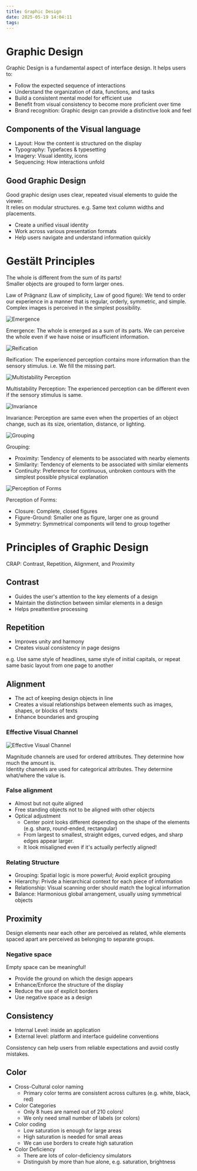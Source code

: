```yaml
---
title: Graphic Design
date: 2025-05-19 14:04:11
tags:
---
```


# Graphic Design

Graphic Design is a fundamental aspect of interface design. It helps users to:

- Follow the expected sequence of interactions
- Understand the organization of data, functions, and tasks
- Build a consistent mental model for efficient use
- Benefit from visual consistency to become more proficient over time
- Brand recognition: Graphic design can provide a distinctive look and feel

## Components of the Visual language

- Layout: How the content is structured on the display
- Typography: Typefaces & typesetting
- Imagery: Visual identity, icons
- Sequencing: How interactions unfold

## Good Graphic Design

Good graphic design uses clear, repeated visual elements to guide the viewer.  
It relies on modular structures. e.g. Same text column widths and placements.

- Create a unified visual identity
- Work across various presentation formats
- Help users navigate and understand information quickly

# Gestält Principles

The whole is different from the sum of its parts!  
Smaller objects are grouped to form larger ones.

Law of Prägnanz (Law of simplicity, Law of good figure): We tend to order our experience in a manner that is regular, orderly, symmetric, and simple. Complex images is perceived in the simplest possibility.

![Emergence](emergence.png)

Emergence: The whole is emerged as a sum of its parts. We can perceive the whole even if we have noise or insufficient information.

![Reification](reification.png)

Reification: The experienced perception contains more information than the sensory stimulus. i.e. We fill the missing part.

![Multistability Perception](multistability_perception.png)

Multistability Perception: The experienced perception can be different even if the sensory stimulus is same.

![Invariance](invariance.png)

Invariance: Perception are same even when the properties of an object change, such as its size, orientation, distance, or lighting.

![Grouping](grouping.png)

Grouping:

- Proximity: Tendency of elements to be associated with nearby elements
- Similarity: Tendency of elements to be associated with similar elements
- Continuity: Preference for continuous, unbroken contours with the simplest possible physical explanation

![Perception of Forms](perception_of_forms.png)

Perception of Forms:

- Closure: Complete, closed figures
- Figure-Ground: Smaller one as figure, larger one as ground
- Symmetry: Symmetrical components will tend to group together

# Principles of Graphic Design

CRAP: Contrast, Repetition, Alignment, and Proximity

## Contrast

- Guides the user's attention to the key elements of a design
- Maintain the distinction between similar elements in a design
- Helps preattentive processing

## Repetition

- Improves unity and harmony
- Creates visual consistency in page designs

e.g. Use same style of headlines, same style of initial capitals, or repeat same basic layout from one page to another

## Alignment

- The act of keeping design objects in line
- Creates a visual relationships between elements such as images, shapes, or blocks of texts
- Enhance boundaries and grouping

### Effective Visual Channel

![Effective Visual Channel](effective_visual_channel.png)

Magnitude channels are used for ordered attributes. They determine how much the amount is.  
Identity channels are used for categorical attributes. They determine what/where the value is.

### False alignment

- Almost but not quite aligned
- Free standing objects not to be aligned with other objects
- Optical adjustment
  - Center point looks different depending on the shape of the elements (e.g. sharp, round-ended, rectangular)
  - From largest to smallest, straight edges, curved edges, and sharp edges appear larger.
  - It look misaligned even if it's actually perfectly aligned!

### Relating Structure

- Grouping: Spatial logic is more powerful; Avoid explicit grouping
- Hierarchy: Privde a hierarchical context for each piece of information
- Relationship: Visual scanning order should match the logical information
- Balance: Harmonious global arrangement, usually using symmetrical objects

## Proximity

Design elements near each other are perceived as related, while elements spaced apart are perceived as belonging to separate groups.

### Negative space

Empty space can be meaningful!

- Provide the ground on which the design appears
- Enhance/Enforce the structure of the display
- Reduce the use of explicit borders
- Use negative space as a design

## Consistency

- Internal Level: inside an application
- External level: platform and interface guideline conventions

Consistency can help users from reliable expectations and avoid costly mistakes.

## Color

- Cross-Cultural color naming
  - Primary color terms are consistent across cultures (e.g. white, black, red)
- Color Categories
  - Only 8 hues are named out of 210 colors!
  - We only need small number of labels (or colors)
- Color coding
  - Low saturation is enough for large areas
  - High saturation is needed for small areas
  - We can use borders to create high saturation
- Color Deficiency
  - There are lots of color-deficiency simulators
  - Distinguish by more than hue alone, e.g. saturation, brightness
